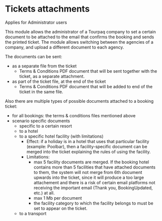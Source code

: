 # Tickets attachments

Applies for Administrator users

This module allows the administrator of a Tourpaq company to set a certain document to be attached to the email that confirms the booking and sends the printed ticket. The module allows switching between the agencies of a company, and upload a different document to each agency.

The documents can be sent:

* as a separate file from the ticket
  * Terms & Conditions PDF document that will be sent together with the ticket, as a separate attachment.
* as part of the ticket file, at the end of the ticket
  * Terms & Conditions PDF document that will be added to end of the ticket in the same file.

Also there are multiple types of possible documents attached to a booking ticket:

* for all bookings: the terms & conditions files mentioned above
* scenario specific documents
  * specific to a certain resort
  * to a hotel
  * to a specific hotel facility (with limitations)
    * Effect: if a holiday is in a hotel that uses that particular facility (example: Poolbar), then a facility-specific document can be merged into the ticket explaining the rules of using the facility.
    * Limitations:
      * max 5 facility documents are merged. If the booking hotel contains more than 5 facilities that have attached documents to them, the system will not merge from 6th document upwards into the ticket, since it will produce a too large attachement and there is a risk of certain email platforms not receiving the important email (Thank you, BookingUpdated, etc.) at all.
      * max 1 Mb per document
      * the facility category to which the facility belongs to must be set to appear on the ticket.
  * to a transport

